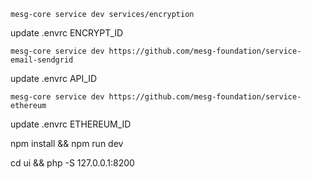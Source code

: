 ```
mesg-core service dev services/encryption
```
update .envrc ENCRYPT_ID

```
mesg-core service dev https://github.com/mesg-foundation/service-email-sendgrid
```
update .envrc API_ID

```
mesg-core service dev https://github.com/mesg-foundation/service-ethereum
```
update .envrc ETHEREUM_ID

npm install && npm run dev

cd ui && php -S 127.0.0.1:8200

